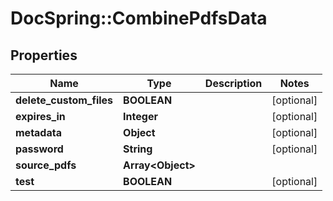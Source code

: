 # DocSpring::CombinePdfsData

## Properties
Name | Type | Description | Notes
------------ | ------------- | ------------- | -------------
**delete_custom_files** | **BOOLEAN** |  | [optional] 
**expires_in** | **Integer** |  | [optional] 
**metadata** | **Object** |  | [optional] 
**password** | **String** |  | [optional] 
**source_pdfs** | **Array&lt;Object&gt;** |  | 
**test** | **BOOLEAN** |  | [optional] 


